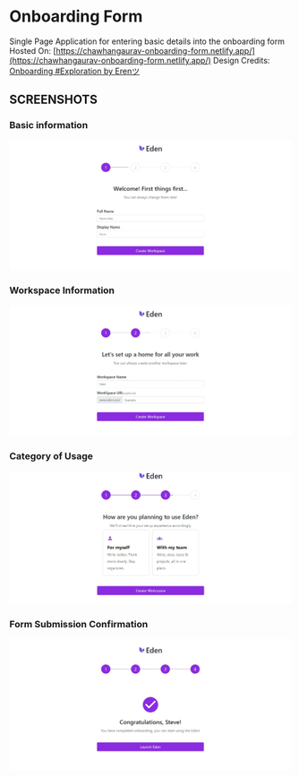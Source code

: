 # Onboarding Form

   Single Page Application for entering basic details into the onboarding form
   Hosted On:  [https://chawhangaurav-onboarding-form.netlify.app/](https://chawhangaurav-onboarding-form.netlify.app/)
   Design Credits: [Onboarding #Exploration by Erenツ](https://dribbble.com/shots/15669113-Onboarding-Exploration/attachments/7464148?mode=media)

## SCREENSHOTS

### Basic information
![Basic Info](https://github.com/chawhangaurav10/Onboarding/blob/main/Screenshots/basicInfo.jpg?raw=true)


### Workspace Information
![WorkSpacet](https://github.com/chawhangaurav10/Onboarding/blob/main/Screenshots/WorkSpaceInfo.jpg?raw=true)


### Category of Usage
![Category](https://github.com/chawhangaurav10/Onboarding/blob/main/Screenshots/Usage.jpg?raw=true)


### Form Submission Confirmation
![Submission](https://github.com/chawhangaurav10/Onboarding/blob/main/Screenshots/Submitted.jpg?raw=true)
